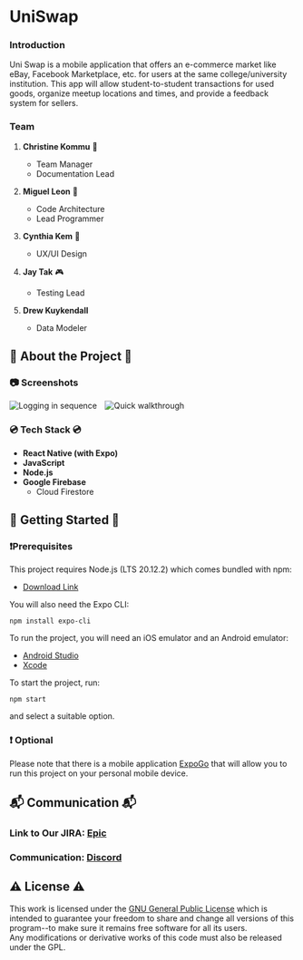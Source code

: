 # UniSwap

### Introduction
  Uni Swap is a mobile application that offers an e-commerce market like eBay, Facebook Marketplace, etc. for users at the same college/university institution. This app will allow student-to-student transactions for used goods, organize meetup locations and times, and provide a feedback system for sellers.

### Team

1. **Christine Kommu** :lollipop:
    * Team Manager
    * Documentation Lead

1. **Miguel Leon** :ghost:
    * Code Architecture
    * Lead Programmer

1. **Cynthia Kem** :dumpling:
    * UX/UI Design
  
1. **Jay Tak** :video_game:
    * Testing Lead

1. **Drew Kuykendall**
    * Data Modeler

## 🌟 About the Project 🌟

### 📷 Screenshots
<img src="https://i.ibb.co/5hrsSmq/loggingin-ezgif-com-optimize.gif" alt="Logging in sequence" style="margin-right: 10px;"> <img src="https://i.ibb.co/FJHSz1j/quickwalkthrough-ezgif-com-crop.gif" alt="Quick walkthrough">

### 💿 Tech Stack 💿

- **React Native (with Expo)**
- **JavaScript**
- **Node.js**
- **Google Firebase**
  - Cloud Firestore

## 📌 Getting Started 📌

### ❗Prerequisites
This project requires Node.js (LTS 20.12.2) which comes bundled with npm: <br>
- [Download Link](https://nodejs.org/en/download)

You will also need the Expo CLI: <br>
```
npm install expo-cli
```

To run the project, you will need an iOS emulator and an Android emulator:
- [Android Studio](https://developer.android.com/studio/install)
- [Xcode](https://developer.apple.com/xcode/)

To start the project, run:
```
npm start
```
and select a suitable option.

### ❗ Optional
Please note that there is a mobile application [ExpoGo](https://expo.dev/go) that will allow you to run this project on your personal mobile device.

## 📬 Communication 📬

### Link to Our JIRA: [Epic](https://jira.ggc.edu/projects/UN/issues/UN-82?filter=allissues)

### Communication: [Discord](https://discord.gg/vTHar55mdF)

## ⚠️ License ⚠️
This work is licensed under the [GNU General Public License](https://www.gnu.org/licenses/gpl-3.0.en.html) which is intended to guarantee your freedom to share and change all versions of this program--to make sure it remains free software for all its users.<br>
Any modifications or derivative works of this code must also be released under the GPL.
